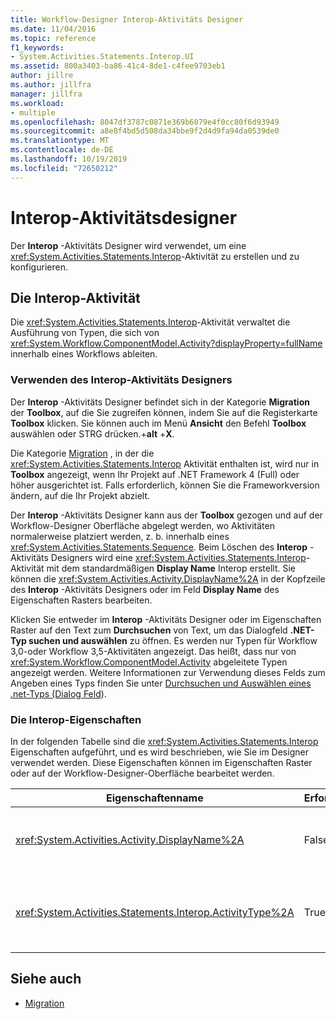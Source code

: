 ```yaml
---
title: Workflow-Designer Interop-Aktivitäts Designer
ms.date: 11/04/2016
ms.topic: reference
f1_keywords:
- System.Activities.Statements.Interop.UI
ms.assetid: 800a3403-ba86-41c4-8de1-c4fee9703eb1
author: jillre
ms.author: jillfra
manager: jillfra
ms.workload:
- multiple
ms.openlocfilehash: 8047df3787c0871e369b6079e4f0cc80f6d93949
ms.sourcegitcommit: a8e8f4bd5d508da34bbe9f2d4d9fa94da0539de0
ms.translationtype: MT
ms.contentlocale: de-DE
ms.lasthandoff: 10/19/2019
ms.locfileid: "72650212"
---
```

# <a name="interop-activity-designer"></a>Interop-Aktivitätsdesigner

Der **Interop** -Aktivitäts Designer wird verwendet, um eine <xref:System.Activities.Statements.Interop>-Aktivität zu erstellen und zu konfigurieren.

## <a name="the-interop-activity"></a>Die Interop-Aktivität

Die <xref:System.Activities.Statements.Interop>-Aktivität verwaltet die Ausführung von Typen, die sich von <xref:System.Workflow.ComponentModel.Activity?displayProperty=fullName> innerhalb eines Workflows ableiten.

### <a name="use-the-interop-activity-designer"></a>Verwenden des Interop-Aktivitäts Designers

Der **Interop** -Aktivitäts Designer befindet sich in der Kategorie **Migration** der **Toolbox**, auf die Sie zugreifen können, indem Sie auf die Registerkarte **Toolbox** klicken. Sie können auch im Menü **Ansicht** den Befehl **Toolbox** auswählen oder STRG drücken.+**alt** +**X**.

Die Kategorie [Migration](../workflow-designer/migration-activity-designers.md) , in der die <xref:System.Activities.Statements.Interop> Aktivität enthalten ist, wird nur in **Toolbox** angezeigt, wenn Ihr Projekt auf .NET Framework 4 (Full) oder höher ausgerichtet ist. Falls erforderlich, können Sie die Frameworkversion ändern, auf die Ihr Projekt abzielt.

Der **Interop** -Aktivitäts Designer kann aus der **Toolbox** gezogen und auf der Workflow-Designer Oberfläche abgelegt werden, wo Aktivitäten normalerweise platziert werden, z. b. innerhalb eines <xref:System.Activities.Statements.Sequence>. Beim Löschen des **Interop** -Aktivitäts Designers wird eine <xref:System.Activities.Statements.Interop>-Aktivität mit dem standardmäßigen **Display Name** Interop erstellt. Sie können die <xref:System.Activities.Activity.DisplayName%2A> in der Kopfzeile des **Interop** -Aktivitäts Designers oder im Feld **Display Name** des Eigenschaften Rasters bearbeiten.

Klicken Sie entweder im **Interop** -Aktivitäts Designer oder im Eigenschaften Raster auf den Text zum **Durchsuchen** von Text, um das Dialogfeld **.NET-Typ suchen und auswählen** zu öffnen. Es werden nur Typen für Workflow 3,0-oder Workflow 3,5-Aktivitäten angezeigt. Das heißt, dass nur von <xref:System.Workflow.ComponentModel.Activity> abgeleitete Typen angezeigt werden. Weitere Informationen zur Verwendung dieses Felds zum Angeben eines Typs finden Sie unter [Durchsuchen und Auswählen eines .net-Typs (Dialog Feld](../workflow-designer/browse-and-select-a-dotnet-type-dialog-box.md)).

### <a name="the-interop-properties"></a>Die Interop-Eigenschaften

In der folgenden Tabelle sind die <xref:System.Activities.Statements.Interop> Eigenschaften aufgeführt, und es wird beschrieben, wie Sie im Designer verwendet werden. Diese Eigenschaften können im Eigenschaften Raster oder auf der Workflow-Designer-Oberfläche bearbeitet werden.

|Eigenschaftenname|Erforderlich|Verwendung|
|-|--------------|-|
|<xref:System.Activities.Activity.DisplayName%2A>|False|Der Anzeigename der <xref:System.Activities.Statements.Interop>-Aktivität. Der Standardwert ist **Interop**. Obwohl der Anzeige Name nicht erforderlich ist, wird empfohlen, einen anzugeben.|
|<xref:System.Activities.Statements.Interop.ActivityType%2A>|True|Gibt den Typ der in der <xref:System.Activities.Statements.Interop>-Aktivität enthaltenen Aktivität an. Der angegebene Typ muss von <xref:System.Workflow.ComponentModel.Activity> abgeleitet sein.|

## <a name="see-also"></a>Siehe auch

- [Migration](../workflow-designer/migration-activity-designers.md)
